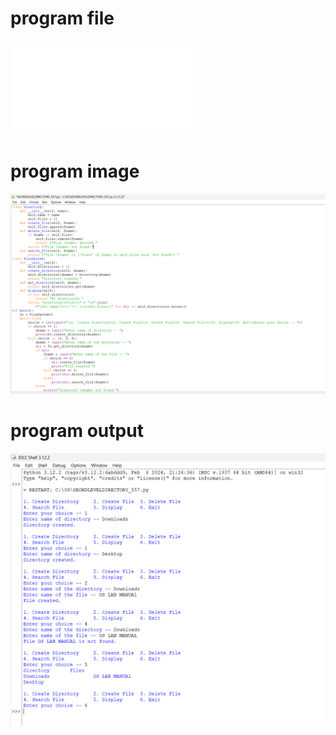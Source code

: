 # program file
![program file](SECONDLEVELDIRECTORY_557.py)

# program image
![program image](SECONDLEVELDIRECTORY_557.png)

# program output
![program output](SECONDLEVELDIRECTORY_output_557.png)
